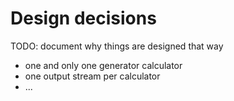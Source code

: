 # Design decisions
TODO: document why things are designed that way

+ one and only one generator calculator
+ one output stream per calculator
+ ...